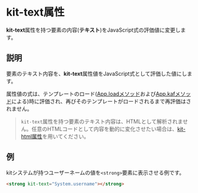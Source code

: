 # kit-text属性

**kit-text**属性を持つ要素の内容(**テキスト**)をJavaScript式の評価値に変更します。

## 説明

要素のテキスト内容を、**kit-text**属性値をJavaScript式として評価した値にします。

属性値の式は、テンプレートのロード([App.loadメソッド](/App.load)および[App.kafメソッド](/App.kaf)による)時に評価され、再びそのテンプレートがロードされるまで再評価はされません。

> `kit-text`属性を持つ要素のテキスト内容は、HTMLとして解析されません。任意のHTMLコードとして内容を動的に変化させたい場合は、[kit-html属性](/kit-html)を用いてください。

## 例

kitシステムが持つユーザーネームの値を`<strong>`要素に表示させる例です。

```html
<strong kit-text="System.username"></strong>
```
